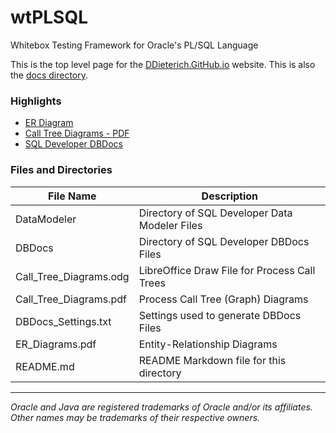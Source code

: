 # wtPLSQL
Whitebox Testing Framework for Oracle's PL/SQL Language

This is the top level page for the [DDieterich.GitHub.io](https://ddieterich.github.io/wtPLSQL) website. This is also the [docs directory](https://github.com/DDieterich/wtPLSQL/tree/master/docs).


### Highlights

* [ER Diagram](Main_ER_Diagram.pdf)
* [Call Tree Diagrams - PDF](Call_Tree.pdf)
* [SQL Developer DBDocs](DBDocs/index.html)


### Files and Directories

File Name              | Description
---------------------  |------------
DataModeler            | Directory of SQL Developer Data Modeler Files
DBDocs                 | Directory of SQL Developer DBDocs Files
Call_Tree_Diagrams.odg | LibreOffice Draw File for Process Call Trees
Call_Tree_Diagrams.pdf | Process Call Tree (Graph) Diagrams
DBDocs_Settings.txt    | Settings used to generate DBDocs Files
ER_Diagrams.pdf        | Entity-Relationship Diagrams
README.md              | README Markdown file for this directory

---

_Oracle and Java are registered trademarks of Oracle and/or its affiliates. Other names may be trademarks of their respective owners._
